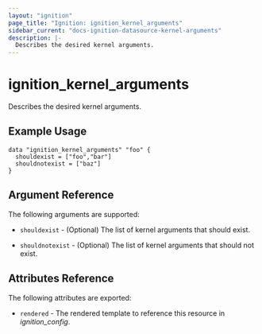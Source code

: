 ```yaml
---
layout: "ignition"
page_title: "Ignition: ignition_kernel_arguments"
sidebar_current: "docs-ignition-datasource-kernel-arguments"
description: |-
  Describes the desired kernel arguments.
---
```


# ignition\_kernel\_arguments

Describes the desired kernel arguments.

## Example Usage

```hcl
data "ignition_kernel_arguments" "foo" {
  shouldexist = ["foo","bar"]
  shouldnotexist = ["baz"]
}
```

## Argument Reference

The following arguments are supported:

* `shouldexist` - (Optional) The list of kernel arguments that should exist.

* `shouldnotexist` - (Optional) The list of kernel arguments that should not exist.

## Attributes Reference

The following attributes are exported:

* `rendered` - The rendered template to reference this resource in _ignition_config_.
